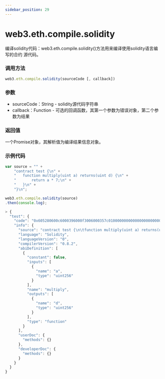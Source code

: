 ```yaml
---
sidebar_position: 29
---
```


# web3.eth.compile.solidity

编译solidity代码：web3.eth.compile.solidity()方法用来编译使用solidity语言编写的合约 源代码。

### 调用方法

```js
web3.eth.compile.solidity(sourceCode [, callback])
```

### 参数
- sourceCode：String - solidity源代码字符串
- callback：Function - 可选的回调函数，其第一个参数为错误对象，第二个参数为结果

### 返回值

一个Promise对象，其解析值为编译结果信息对象。

### 示例代码
```js
var source = "" +
    "contract test {\n" +
    "   function multiply(uint a) returns(uint d) {\n" +
    "       return a * 7;\n" +
    "   }\n" +
    "}\n";

web3.eth.compile.solidity(source)
.then(console.log);

> {
  "test": {
    "code": "0x605280600c6000396000f3006000357c010000000000000000000000000000000000000000000000000000000090048063c6888fa114602e57005b60376004356041565b8060005260206000f35b6000600782029050604d565b91905056",
    "info": {
      "source": "contract test {\n\tfunction multiply(uint a) returns(uint d) {\n\t\treturn a * 7;\n\t}\n}\n",
      "language": "Solidity",
      "languageVersion": "0",
      "compilerVersion": "0.8.2",
      "abiDefinition": [
        {
          "constant": false,
          "inputs": [
            {
              "name": "a",
              "type": "uint256"
            }
          ],
          "name": "multiply",
          "outputs": [
            {
              "name": "d",
              "type": "uint256"
            }
          ],
          "type": "function"
        }
      ],
      "userDoc": {
        "methods": {}
      },
      "developerDoc": {
        "methods": {}
      }
    }
  }
}
```